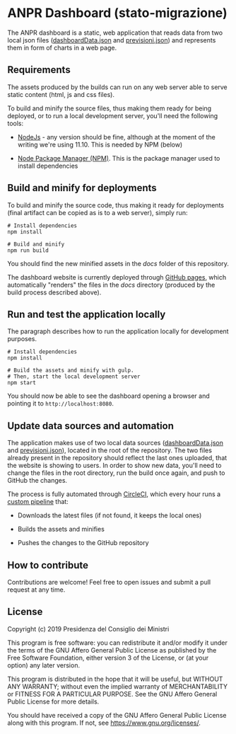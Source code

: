 # ANPR Dashboard (stato-migrazione)

The ANPR dashboard is a static, web application that reads data from two local json files ([dashboardData.json](dashboardData.json) and [previsioni.json](previsioni.json)) and represents them in form of charts in a web page.

## Requirements

The assets produced by the builds can run on any web server able to serve static content (html, js and css files).

To build and minify the source files, thus making them ready for being deployed, or to run a local development server, you'll need the following tools:

* [NodeJs](https://nodejs.org/) - any version should be fine, although at the moment of the writing we're using 11.10. This is needed by NPM (below)

* [Node Package Manager (NPM)](https://www.npmjs.com/get-npm). This is the package manager used to install dependencies

## Build and minify for deployments

To build and minify the source code, thus making it ready for deployments (final artifact can be copied as is to a web server), simply run:

```shell
# Install dependencies
npm install

# Build and minify
npm run build
```

You should find the new minified assets in the *docs* folder of this repository.

The dashboard website is currently deployed through [GitHub pages](https://github.com/teamdigitale/anpr-dashboard), which automatically "renders" the files in the *docs* directory (produced by the build process described above).

## Run and test the application locally

The paragraph describes how to run the application locally for development purposes.

```shell
# Install dependencies
npm install

# Build the assets and minify with gulp.
# Then, start the local development server
npm start
```

You should now be able to see the dashboard opening a browser and pointing it to `http://localhost:8080`.

## Update data sources and automation

The application makes use of two local data sources ([dashboardData.json](dashboardData.json) and [previsioni.json](previsioni.json)), located in the root of the repository. The two files already present in the repository should reflect the last ones uploaded, that the website is showing to users. In order to show new data, you'll need to change the files in the root directory, run the build once again, and push to GitHub the changes.

The process is fully automated through [CircleCI](https://circleci.com), which every hour runs a [custom pipeline](.circleci/config.yml) that:

* Downloads the latest files (if not found, it keeps the local ones)

* Builds the assets and minifies

* Pushes the changes to the GitHub repository

## How to contribute

Contributions are welcome! Feel free to open issues and submit a pull request at any time.

## License

Copyright (c) 2019 Presidenza del Consiglio dei Ministri

This program is free software: you can redistribute it and/or modify it under the terms of the GNU Affero General Public License as published by the Free Software Foundation, either version 3 of the License, or (at your option) any later version.

This program is distributed in the hope that it will be useful, but WITHOUT ANY WARRANTY; without even the implied warranty of MERCHANTABILITY or FITNESS FOR A PARTICULAR PURPOSE. See the GNU Affero General Public License for more details.

You should have received a copy of the GNU Affero General Public License along with this program.  If not, see <https://www.gnu.org/licenses/>.
